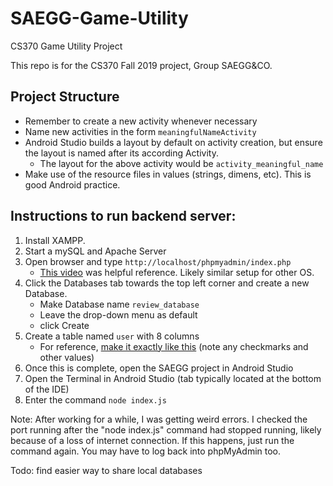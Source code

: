 # SAEGG-Game-Utility
CS370 Game Utility Project

This repo is for the CS370 Fall 2019 project, Group SAEGG&CO.

## Project Structure
- Remember to create a new activity whenever necessary
- Name new activities in the form `meaningfulNameActivity`
- Android Studio builds a layout by default on activity creation, but ensure the layout is named after its according Activity.
    - The layout for the above activity would be `activity_meaningful_name`
- Make use of the resource files in values (strings, dimens, etc). This is good Android practice.

## Instructions to run backend server:
1. Install XAMPP.
2. Start a mySQL and Apache Server
3. Open browser and type `http://localhost/phpmyadmin/index.php`
    - [This video](https://www.youtube.com/watch?v=f5nRZ2JffuA) was helpful reference. Likely similar setup for other OS.
4. Click the Databases tab towards the top left corner and create a new Database.
    - Make Database name `review_database`
    - Leave the drop-down menu as default
    - click Create
5. Create a table named `user` with 8 columns
    - For reference, [make it exactly like this](https://imgur.com/a/5tKwkLL) (note any checkmarks and other values)
6. Once this is complete, open the SAEGG project in Android Studio
7. Open the Terminal in Android Studio (tab typically located at the bottom of the IDE)
8. Enter the command `node index.js`

Note: After working for a while, I was getting weird errors. I checked the port running after the
    "node index.js" command had stopped running, likely because of a loss of internet connection.
    If this happens, just run the command again. You may have to log back into phpMyAdmin too.

Todo: find easier way to share local databases
